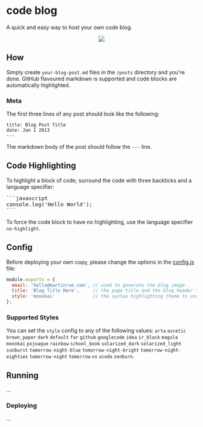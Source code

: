 # code blog
A quick and easy way to host your own code blog.

<p align="center">
  <img src="https://github.com/martinrue/codeblog/raw/master/public/img/screenshot.png" />
</p>

## How
Simply create `your-blog-post.md` files in the `/posts` directory and you're done. GitHub flavoured markdown is supported and code blocks are automatically highlighted.

### Meta
The first three lines of any post should look like the following:

```
title: Blog Post Title
date: Jan 1 2013
---
```

The markdown body of the post should follow the `---` line.

## Code Highlighting
To highlight a block of code, surround the code with three backticks and a language specifier:

<pre>
```javascript
console.log('Hello World');
```
</pre>

To force the code block to have no highlighting, use the language specifier `no-highlight`.

## Config
Before deploying your own copy, please change the options in the [config.js](https://github.com/martinrue/codeblog/blob/master/config.js) file:

```javascript
module.exports = {
  email: 'hello@martinrue.com', // used to generate the blog image
  title: 'Blog Title Here',     // the page title and the blog header text
  style: 'monokai'              // the syntax highlighting theme to use
};
```

### Supported Styles
You can set the `style` config to any of the following values: `arta` `ascetic` `brown_paper` `dark` `default` `far` `github` `googlecode` `idea` `ir_black` `magula` `monokai` `pojoaque` `rainbow` `school_book` `solarized_dark` `solarized_light` `sunburst` `tomorrow-night-blue` `tomorrow-night-bright` `tomorrow-night-eighties` `tomorrow-night` `tomorrow` `vs` `xcode` `zenburn`.

## Running
...

### Deploying
...
